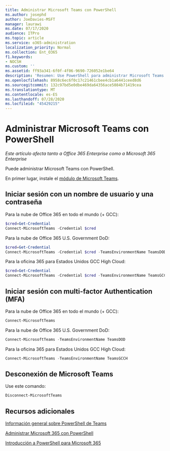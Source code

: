 ```yaml
---
title: Administrar Microsoft Teams con PowerShell
ms.author: josephd
author: JoeDavies-MSFT
manager: laurawi
ms.date: 07/17/2020
audience: ITPro
ms.topic: article
ms.service: o365-administration
localization_priority: Normal
ms.collection: Ent_O365
f1.keywords:
- NOCSH
ms.custom: ''
ms.assetid: ff93a341-6f0f-4f06-9690-726052e1be64
description: 'Resumen: Use PowerShell para administrar Microsoft Teams.'
ms.openlocfilehash: 8958c6ec6f0c17c21461cbee4cb1a6441ceed8d6
ms.sourcegitcommit: 132c97bd5e0dbe469da64356ace5084b71419cea
ms.translationtype: MT
ms.contentlocale: es-ES
ms.lasthandoff: 07/28/2020
ms.locfileid: "45429215"
---
```

# <a name="manage-microsoft-teams-with-powershell"></a>Administrar Microsoft Teams con PowerShell

*Este artículo afecta tanto a Office 365 Enterprise como a Microsoft 365 Enterprise*

Puede administrar Microsoft Teams con PowerShell.
  
En primer lugar, instale el [módulo de Microsoft Teams](https://www.powershellgallery.com/packages/MicrosoftTeams/).
    
## <a name="sign-in-with-a-user-name-and-password"></a>Iniciar sesión con un nombre de usuario y una contraseña

Para la nube de Office 365 en todo el mundo (+ GCC):

```powershell
$cred=Get-Credential
Connect-MicrosoftTeams -Credential $cred
```

Para la nube de Office 365 U.S. Government DoD: 

```powershell
$cred=Get-Credential
Connect-MicrosoftTeams -Credential $cred -TeamsEnvironmentName TeamsDOD
```

Para la oficina 365 para Estados Unidos GCC High Cloud:

```powershell
$cred=Get-Credential
Connect-MicrosoftTeams -Credential $cred -TeamsEnvironmentName TeamsGCCH
```

## <a name="sign-in-with-multi-factor-authentication-mfa"></a>Iniciar sesión con multi-factor Authentication (MFA)

Para la nube de Office 365 en todo el mundo (+ GCC):

```powershell
Connect-MicrosoftTeams
```

Para la nube de Office 365 U.S. Government DoD: 

```powershell
Connect-MicrosoftTeams -TeamsEnvironmentName TeamsDOD
```

Para la oficina 365 para Estados Unidos GCC High Cloud:

```powershell
Connect-MicrosoftTeams -TeamsEnvironmentName TeamsGCCH
```

## <a name="disconnect-from-microsoft-teams"></a>Desconexión de Microsoft Teams

Use este comando:

```powershell
Disconnect-MicrosoftTeams
```


## <a name="see-also"></a>Recursos adicionales

[Información general sobre PowerShell de Teams](https://docs.microsoft.com/microsoftteams/teams-powershell-overview)
  
[Administrar Microsoft 365 con PowerShell](manage-office-365-with-office-365-powershell.md)
  
[Introducción a PowerShell para Microsoft 365](getting-started-with-office-365-powershell.md)

